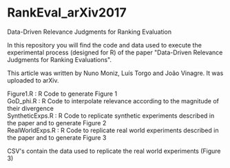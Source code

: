 # RankEval_arXiv2017
Data-Driven Relevance Judgments for Ranking Evaluation

In this repository you will find the code and data used to execute the experimental process (designed for R) of the paper "Data-Driven Relevance Judgments for Ranking Evaluations". 

This article was written by Nuno Moniz, Luís Torgo and João Vinagre. It was uploaded to arXiv.

Figure1.R : R Code to generate Figure 1<br/>
GoD_phi.R : R Code to interpolate relevance according to the magnitude of their divergence<br/>
SyntheticExps.R : R Code to replicate synthetic experiments described in the paper and to generate Figure 2<br/>
RealWorldExps.R : R Code to replicate real world experiments described in the paper and to generate Figure 3<br/>

CSV's contain the data used to replicate the real world experiments (Figure 3)


